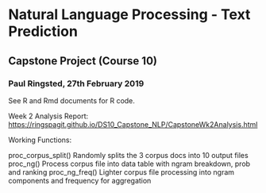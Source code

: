 # Natural Language Processing - Text Prediction
## Capstone Project (Course 10)
### Paul Ringsted, 27th February 2019

See R  and Rmd documents for R code.

Week 2 Analysis Report: https://ringspagit.github.io/DS10_Capstone_NLP/CapstoneWk2Analysis.html

Working Functions:

proc_corpus_split()	Randomly splits the 3 corpus docs into 10 output files
proc_ng()		Process corpus file into data table with ngram breakdown, prob and ranking
proc_ng_freq()		Lighter corpus file processing into ngram components and frequency for aggregation
